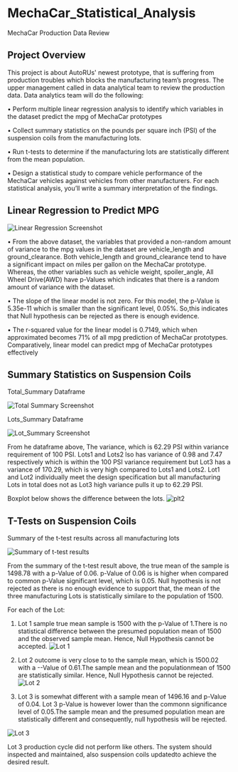# MechaCar_Statistical_Analysis
MechaCar Production Data Review

## Project Overview
This project is about AutoRUs' newest prototype, that is suffering from production troubles which blocks the manufacturing team’s progress. The upper management called in data analytical team to review the production data. Data analytics team will do the following:

•	Perform multiple linear regression analysis to identify which variables in the dataset predict the mpg of MechaCar prototypes

•	Collect summary statistics on the pounds per square inch (PSI) of the suspension coils from the manufacturing lots.

•	Run t-tests to determine if the manufacturing lots are statistically different from the mean population.

•	Design a statistical study to compare vehicle performance of the MechaCar vehicles against vehicles from other manufacturers. For each statistical analysis, you’ll write a summary interpretation of the findings.

## Linear Regression to Predict MPG
![Linear Regression Screenshot ](https://user-images.githubusercontent.com/105121697/185819719-e128fe8a-0884-4e76-b57b-350e6fcaa7ba.png)

•	From the above dataset, the variables that provided a non-random amount of variance to the mpg values in the dataset are vehicle_length and ground_clearance. Both vehicle_length and ground_clearance tend to have a significant impact on miles per gallon on the MechaCar prototype. Whereas, the other variables such as vehicle weight, spoiler_angle, All Wheel Drive(AWD) have p-Values which indicates that there is a random amount of variance with the dataset.

•	The slope of the linear model is not zero. For this model, the p-Value is 5.35e-11 which is smaller than the significant level, 0.05%. So,this indicates that Null hypothesis can be rejected as there is enough evidence.

•	The r-squared value for the linear model is 0.7149, which when approximated becomes 71% of all mpg prediction of MechaCar prototypes. Comparatively, linear model can predict mpg of MechaCar prototypes effectively


## Summary Statistics on Suspension Coils
Total_Summary Dataframe

![Total Summary Screenshot ](https://user-images.githubusercontent.com/105121697/185826144-5427ca0c-d2f7-40f5-b2b0-35cc6afe6eb6.png)

Lots_Summary Dataframe

![Lot_Summary Screenshot](https://user-images.githubusercontent.com/105121697/185826293-3f5c2297-fce3-422f-9313-0555842f67d7.png)

From he dataframe above, The variance, which is 62.29 PSI within variance requirement of 100 PSI. Lots1 and Lots2 lso has variance of 0.98 and 7.47 respectively which is within the 100 PSI variance requirement but Lot3 has a variance of 170.29, which is very high compared to Lots1 and Lots2. Lot1 and Lot2 individually meet the design specification but all manufacturing Lots in total does not as Lot3 high variance pulls it up to 62.29 PSI.

Boxplot below shows the difference between the lots.
![plt2](https://user-images.githubusercontent.com/105121697/185829134-201e7355-cec0-468f-a43b-0f0b7a531274.png)

## T-Tests on Suspension Coils
Summary of the t-test results across all manufacturing lots

![Summary of t-test results](https://user-images.githubusercontent.com/105121697/185936401-9f8a5851-768b-4eba-a39c-d0caa0f5df3e.png)

From the summary of the t-test result above, the true mean of the sample is 1498.78 with a p-Value of 0.06. p-Value of 0.06 is is higher when compared to common p-Value significant level, which is 0.05. Null hypothesis is not rejected as there is no enough evidence to support that, the mean of the three manufacturing Lots is statistically similare to the population of 1500.

For each of the Lot:
1. Lot 1 sample true mean sample is 1500 with the p-Value of 1.There is no statistical difference between the presumed population mean of 1500 and the observed sample mean. Hence, Null Hypothesis cannot be accepted.
![Lot 1](https://user-images.githubusercontent.com/105121697/185940557-21c1afe9-ce9d-4e95-89ae-965d166d69ff.png)

2. Lot 2 outcome is very close to to the sample mean, which is 1500.02 with a --Value of 0.61.The sample mean and the populationmean of 1500 are statistically similar. Hence, Null Hypothesis cannot be rejected.
![Lot 2](https://user-images.githubusercontent.com/105121697/185941827-54daebfa-7ed5-4d61-b0a8-4782bf47e52c.png)

3. Lot 3 is somewhat different with a sample mean of 1496.16 and p-Value of 0.04. Lot 3 p-Value is however lower than the commonn significance level of 0.05.The sample mean and the presumed population mean are statistically different and consequently, null hypothesis will be rejected.

![Lot 3](https://user-images.githubusercontent.com/105121697/185943384-8b2c505e-03f5-474e-8f75-61d1614c37a5.png)

Lot 3 production cycle did not perform like others. The system should inspected and maintained, also suspension coils updatedto achieve the desired result. 



